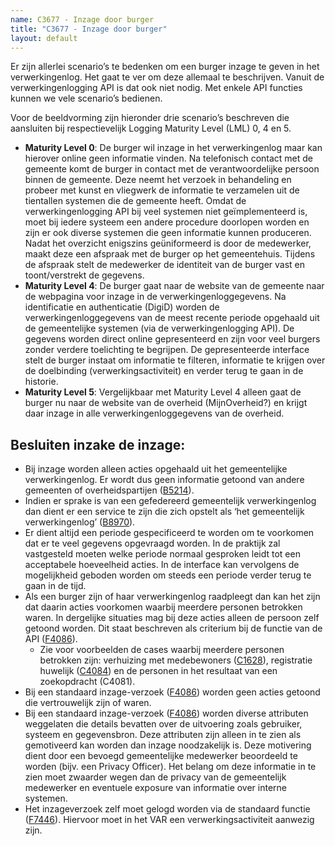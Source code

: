 ```yaml
---
name: C3677 - Inzage door burger
title: "C3677 - Inzage door burger"
layout: default
---
```

Er zijn allerlei scenario’s te bedenken om een burger inzage te geven in het verwerkingenlog. Het gaat te ver om deze allemaal te beschrijven. Vanuit de verwerkingenlogging API is dat ook niet nodig. Met enkele API functies kunnen we vele scenario’s bedienen.

Voor de beeldvorming zijn hieronder drie scenario’s beschreven die aansluiten bij respectievelijk Logging Maturity Level (LML) 0, 4 en 5.

-	**Maturity Level 0**: De burger wil inzage in het verwerkingenlog maar kan hierover online geen informatie vinden. Na telefonisch contact met de gemeente komt de burger in contact met de verantwoordelijke persoon binnen de gemeente. Deze neemt het verzoek in behandeling en probeer met kunst en vliegwerk de informatie te verzamelen uit de tientallen systemen die de gemeente heeft. Omdat de verwerkingenlogging API bij veel systemen niet geïmplementeerd is, moet bij iedere systeem een andere procedure doorlopen worden en zijn er ook diverse systemen die geen informatie kunnen produceren. Nadat het overzicht enigszins geüniformeerd is door de medewerker, maakt deze een afspraak met de burger op het gemeentehuis. Tijdens de afspraak stelt de medewerker de identiteit van de burger vast en toont/verstrekt de gegevens.
-	**Maturity Level 4**: De burger gaat naar de website van de gemeente naar de webpagina voor inzage in de verwerkingenloggegevens. Na identificatie en authenticatie (DigiD) worden de verwerkingenloggegevens van de meest recente periode opgehaald uit de gemeentelijke systemen (via de verwerkingenlogging API). De gegevens worden direct online gepresenteerd en zijn voor veel burgers zonder verdere toelichting te begrijpen. De gepresenteerde interface stelt de burger instaat om informatie te filteren, informatie te krijgen over de doelbinding (verwerkingsactiviteit) en verder terug te gaan in de historie.
- **Maturity Level 5**: Vergelijkbaar met Maturity Level 4 alleen gaat de burger nu naar de website van de overheid (MijnOverheid?) en krijgt daar inzage in alle verwerkingenloggegevens van de overheid.

## Besluiten inzake de inzage:
-	Bij inzage worden alleen acties opgehaald uit het gemeentelijke verwerkingenlog. Er wordt dus geen informatie getoond van andere gemeenten of overheidspartijen ([B5214](./5214.md)).
-	Indien er sprake is van een gefedereerd gemeentelijk verwerkingenlog dan dient er een service te zijn die zich opstelt als ‘het gemeentelijk verwerkingenlog’ ([B8970](./8970.md)).
-	Er dient altijd een periode gespecificeerd te worden om te voorkomen dat er te veel gegevens opgevraagd worden. In de praktijk zal vastgesteld moeten welke periode normaal gesproken leidt tot een acceptabele hoeveelheid acties. In de interface kan vervolgens de mogelijkheid geboden worden om steeds een periode verder terug te gaan in de tijd.
-	Als een burger zijn of haar verwerkingenlog raadpleegt dan kan het zijn dat daarin acties voorkomen waarbij meerdere personen betrokken waren. In dergelijke situaties mag bij deze acties alleen de persoon zelf getoond worden. Dit staat beschreven als criterium bij de functie van de API ([F4086](./4086.md)).
    - Zie voor voorbeelden de cases waarbij meerdere personen betrokken zijn: verhuizing met medebewoners ([C1628](./1628.md)), registratie huwelijk ([C4084](./4084.md)) en de personen in het resultaat van een zoekopdracht (C4081).
-	Bij een standaard inzage-verzoek ([F4086](./4086.md)) worden geen acties getoond die vertrouwelijk zijn of waren.
-	Bij een standaard inzage-verzoek ([F4086](./4086.md)) worden diverse attributen weggelaten die details bevatten over de uitvoering zoals gebruiker, systeem en gegevensbron. Deze attributen zijn alleen in te zien als gemotiveerd kan worden dan inzage noodzakelijk is. Deze motivering dient door een bevoegd gemeentelijke medewerker beoordeeld te worden (bijv. een Privacy Officer). Het belang om deze informatie in te zien moet zwaarder wegen dan de privacy van de gemeentelijk medewerker en eventuele exposure van informatie over interne systemen.
-	Het inzageverzoek zelf moet gelogd worden via de standaard functie ([F7446](./7446.md)). Hiervoor moet in het VAR een verwerkingsactiviteit aanwezig zijn.

